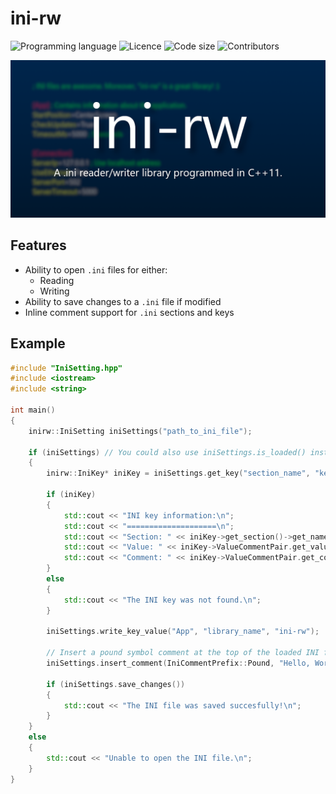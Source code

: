# ini-rw

![Programming language](https://img.shields.io/badge/programming%20language-c%2B%2B11-blue)
![Licence](https://img.shields.io/github/license/BeardedFish/ini-rw)
![Code size](https://img.shields.io/github/languages/code-size/BeardedFish/ini-rw)
![Contributors](https://img.shields.io/github/contributors/BeardedFish/ini-rw)

![ini-rw: A .ini reader/writer library programmed in C++11.](images/Banner.png "ini-rw: A .ini reader/writer library programmed in C++11.")

## Features

* Ability to open `.ini` files for either:
    * Reading
    * Writing
* Ability to save changes to a `.ini` file if modified
* Inline comment support for `.ini` sections and keys

## Example

```cpp
#include "IniSetting.hpp"
#include <iostream>
#include <string>

int main()
{
    inirw::IniSetting iniSettings("path_to_ini_file");

    if (iniSettings) // You could also use iniSettings.is_loaded() instead
    {
        inirw::IniKey* iniKey = iniSettings.get_key("section_name", "key_name");

        if (iniKey)
        {
            std::cout << "INI key information:\n";
            std::cout << "====================\n";
            std::cout << "Section: " << iniKey->get_section()->get_name() << '\n';
            std::cout << "Value: " << iniKey->ValueCommentPair.get_value() << '\n';
            std::cout << "Comment: " << iniKey->ValueCommentPair.get_comment() << '\n' << '\n';
        }
        else
        {
            std::cout << "The INI key was not found.\n";
        }

        iniSettings.write_key_value("App", "library_name", "ini-rw");

        // Insert a pound symbol comment at the top of the loaded INI file
        iniSettings.insert_comment(IniCommentPrefix::Pound, "Hello, World!");

        if (iniSettings.save_changes())
        {
            std::cout << "The INI file was saved succesfully!\n";
        }
    }
    else
    {
        std::cout << "Unable to open the INI file.\n";
    }
}
```
